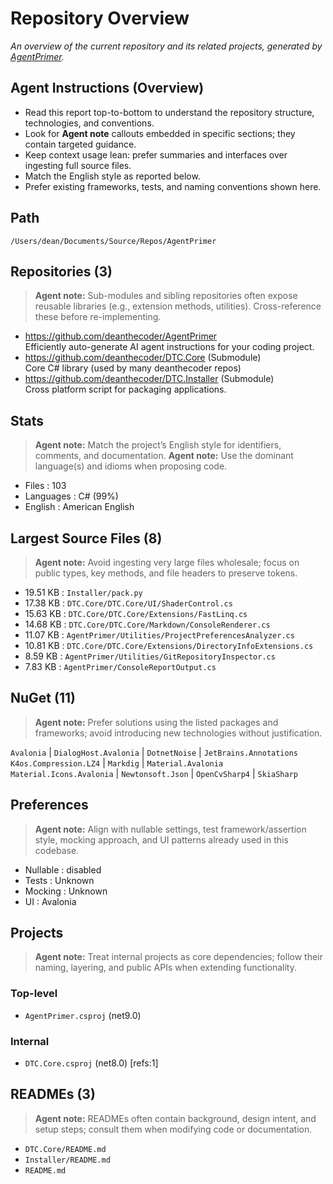 # Repository Overview
_An overview of the current repository and its related projects, generated by [AgentPrimer](https://github.com/deanthecoder/AgentPrimer)._
## Agent Instructions (Overview)
- Read this report top-to-bottom to understand the repository structure, technologies, and conventions.
- Look for **Agent note** callouts embedded in specific sections; they contain targeted guidance.
- Keep context usage lean: prefer summaries and interfaces over ingesting full source files.
- Match the English style as reported below.
- Prefer existing frameworks, tests, and naming conventions shown here.
## Path
  `/Users/dean/Documents/Source/Repos/AgentPrimer`
## Repositories (3)
> **Agent note:** Sub-modules and sibling repositories often expose reusable libraries (e.g., extension methods, utilities). Cross-reference these before re-implementing.

  - https://github.com/deanthecoder/AgentPrimer   
    Efficiently auto-generate AI agent instructions for your coding project.
  - https://github.com/deanthecoder/DTC.Core (Submodule)  
    Core C# library (used by many deanthecoder repos)
  - https://github.com/deanthecoder/DTC.Installer (Submodule)  
    Cross platform script for packaging applications.
## Stats
> **Agent note:** Match the project’s English style for identifiers, comments, and documentation.
> **Agent note:** Use the dominant language(s) and idioms when proposing code.

* Files      : 103
* Languages  : C# (99%)
* English    : American English
## Largest Source Files (8)
> **Agent note:** Avoid ingesting very large files wholesale; focus on public types, key methods, and file headers to preserve tokens.

* 19.51 KB     : `Installer/pack.py`
* 17.38 KB     : `DTC.Core/DTC.Core/UI/ShaderControl.cs`
* 15.63 KB     : `DTC.Core/DTC.Core/Extensions/FastLinq.cs`
* 14.68 KB     : `DTC.Core/DTC.Core/Markdown/ConsoleRenderer.cs`
* 11.07 KB     : `AgentPrimer/Utilities/ProjectPreferencesAnalyzer.cs`
* 10.81 KB     : `DTC.Core/DTC.Core/Extensions/DirectoryInfoExtensions.cs`
* 8.59 KB      : `AgentPrimer/Utilities/GitRepositoryInspector.cs`
* 7.83 KB      : `AgentPrimer/ConsoleReportOutput.cs`
## NuGet (11)
> **Agent note:** Prefer solutions using the listed packages and frameworks; avoid introducing new technologies without justification.

  `Avalonia` | `DialogHost.Avalonia` | `DotnetNoise` | `JetBrains.Annotations`
  `K4os.Compression.LZ4` | `Markdig` | `Material.Avalonia`
  `Material.Icons.Avalonia` | `Newtonsoft.Json` | `OpenCvSharp4` | `SkiaSharp`
## Preferences
> **Agent note:** Align with nullable settings, test framework/assertion style, mocking approach, and UI patterns already used in this codebase.

* Nullable : disabled
* Tests    : Unknown
* Mocking  : Unknown
* UI       : Avalonia
## Projects
> **Agent note:** Treat internal projects as core dependencies; follow their naming, layering, and public APIs when extending functionality.

### Top-level
* `AgentPrimer.csproj` (net9.0)
### Internal
* `DTC.Core.csproj` (net8.0) [refs:1]
## READMEs (3)
> **Agent note:** READMEs often contain background, design intent, and setup steps; consult them when modifying code or documentation.

* `DTC.Core/README.md`
* `Installer/README.md`
* `README.md`
